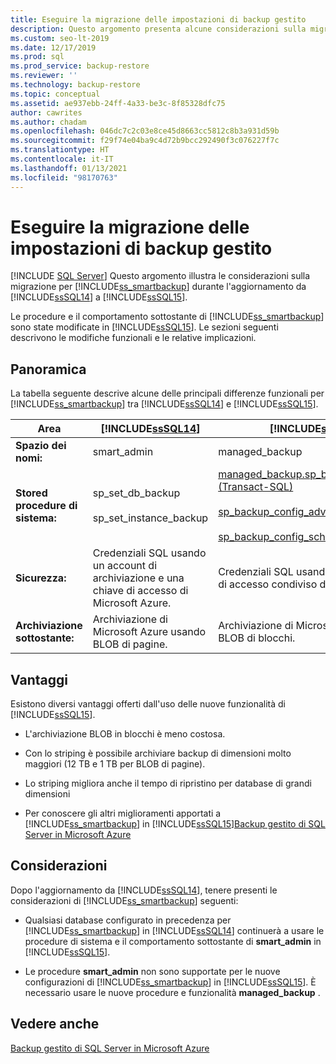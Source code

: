 ```yaml
---
title: Eseguire la migrazione delle impostazioni di backup gestito
description: Questo argomento presenta alcune considerazioni sulla migrazione per Backup gestito di SQL Server in Microsoft Azure quando si esegue l'aggiornamento da SQL Server 2014 a SQL Server 2016.
ms.custom: seo-lt-2019
ms.date: 12/17/2019
ms.prod: sql
ms.prod_service: backup-restore
ms.reviewer: ''
ms.technology: backup-restore
ms.topic: conceptual
ms.assetid: ae937ebb-24ff-4a33-be3c-8f85328dfc75
author: cawrites
ms.author: chadam
ms.openlocfilehash: 046dc7c2c03e8ce45d8663cc5812c8b3a931d59b
ms.sourcegitcommit: f29f74e04ba9c4d72b9bcc292490f3c076227f7c
ms.translationtype: HT
ms.contentlocale: it-IT
ms.lasthandoff: 01/13/2021
ms.locfileid: "98170763"
---
```

# <a name="migrate-managed-backup-settings"></a>Eseguire la migrazione delle impostazioni di backup gestito
 [!INCLUDE [SQL Server](../../includes/applies-to-version/sqlserver.md)]
  Questo argomento illustra le considerazioni sulla migrazione per [!INCLUDE[ss_smartbackup](../../includes/ss-smartbackup-md.md)] durante l'aggiornamento da [!INCLUDE[ssSQL14](../../includes/sssql14-md.md)] a [!INCLUDE[ssSQL15](../../includes/sssql16-md.md)].  
  
 Le procedure e il comportamento sottostante di [!INCLUDE[ss_smartbackup](../../includes/ss-smartbackup-md.md)] sono state modificate in [!INCLUDE[ssSQL15](../../includes/sssql16-md.md)]. Le sezioni seguenti descrivono le modifiche funzionali e le relative implicazioni.  
  
## <a name="overview"></a>Panoramica  
 La tabella seguente descrive alcune delle principali differenze funzionali per [!INCLUDE[ss_smartbackup](../../includes/ss-smartbackup-md.md)] tra [!INCLUDE[ssSQL14](../../includes/sssql14-md.md)] e [!INCLUDE[ssSQL15](../../includes/sssql16-md.md)].  
  
|Area|[!INCLUDE[ssSQL14](../../includes/sssql14-md.md)]|[!INCLUDE[ssSQL15](../../includes/sssql16-md.md)]|  
|----------|---------------------------|---------------------------|  
|**Spazio dei nomi:**|smart_admin|managed_backup|  
|**Stored procedure di sistema:**|sp_set_db_backup<br /><br /> sp_set_instance_backup|[managed_backup.sp_backup_config_basic (Transact-SQL)](../../relational-databases/system-stored-procedures/managed-backup-sp-backup-config-basic-transact-sql.md)<br /><br /> [sp_backup_config_advanced](../../relational-databases/system-stored-procedures/managed-backup-sp-backup-config-advanced-transact-sql.md)<br /><br /> [sp_backup_config_schedule](../../relational-databases/system-stored-procedures/managed-backup-sp-backup-config-schedule-transact-sql.md)|  
|**Sicurezza:**|Credenziali SQL usando un account di archiviazione e una chiave di accesso di Microsoft Azure.|Credenziali SQL usando un token di firma di accesso condiviso di Microsoft Azure.|  
|**Archiviazione sottostante:**|Archiviazione di Microsoft Azure usando BLOB di pagine.|Archiviazione di Microsoft Azure usando BLOB di blocchi.|  
  
## <a name="benefits"></a>Vantaggi  
 Esistono diversi vantaggi offerti dall'uso delle nuove funzionalità di [!INCLUDE[ssSQL15](../../includes/sssql16-md.md)].  
  
-   L'archiviazione BLOB in blocchi è meno costosa.  
  
-   Con lo striping è possibile archiviare backup di dimensioni molto maggiori (12 TB e 1 TB per BLOB di pagine).  
  
-   Lo striping migliora anche il tempo di ripristino per database di grandi dimensioni  
  
-   Per conoscere gli altri miglioramenti apportati a [!INCLUDE[ss_smartbackup](../../includes/ss-smartbackup-md.md)] in [!INCLUDE[ssSQL15](../../includes/sssql16-md.md)][Backup gestito di SQL Server in Microsoft Azure](../../relational-databases/backup-restore/sql-server-managed-backup-to-microsoft-azure.md)  
  
## <a name="considerations"></a>Considerazioni  
 Dopo l'aggiornamento da [!INCLUDE[ssSQL14](../../includes/sssql14-md.md)], tenere presenti le considerazioni di [!INCLUDE[ss_smartbackup](../../includes/ss-smartbackup-md.md)] seguenti:  
  
-   Qualsiasi database configurato in precedenza per [!INCLUDE[ss_smartbackup](../../includes/ss-smartbackup-md.md)] in [!INCLUDE[ssSQL14](../../includes/sssql14-md.md)] continuerà a usare le procedure di sistema e il comportamento sottostante di **smart_admin** in [!INCLUDE[ssSQL15](../../includes/sssql16-md.md)].  
  
-   Le procedure **smart_admin** non sono supportate per le nuove configurazioni di [!INCLUDE[ss_smartbackup](../../includes/ss-smartbackup-md.md)] in [!INCLUDE[ssSQL15](../../includes/sssql16-md.md)]. È necessario usare le nuove procedure e funzionalità **managed_backup** .  
  
## <a name="see-also"></a>Vedere anche  
 [Backup gestito di SQL Server in Microsoft Azure](../../relational-databases/backup-restore/sql-server-managed-backup-to-microsoft-azure.md)  
  
  
